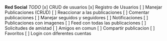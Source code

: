 **Red Social**
*TODO*
[x] CRUD de usuarios
[x] Registro de Usuarios
[ ] Manejar Publicaciones (CRUD)
[ ] Reaccionar a las publicaciones
[ ] Comentar publicaciones
[ ] Manejar seguidos y seguidores
[ ] Notificaciones
[ ] Publicaciones con imagenes
[ ] Feed con todas las publicaciones
[ ] Solicitudes de amistad
[ ] Amigos en comun
[ ] Compartir publicacion
[ ] Favoritos
[ ] Login con diferentes cuentas
